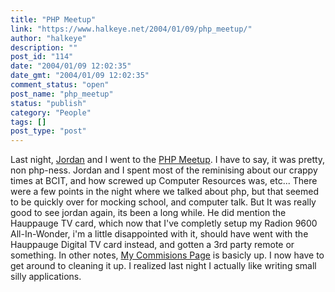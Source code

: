 ```yaml
---
title: "PHP Meetup"
link: "https://www.halkeye.net/2004/01/09/php_meetup/"
author: "halkeye"
description: ""
post_id: "114"
date: "2004/01/09 12:02:35"
date_gmt: "2004/01/09 12:02:35"
comment_status: "open"
post_name: "php_meetup"
status: "publish"
category: "People"
tags: []
post_type: "post"
---
```


Last night, [Jordan](http://j0rd.ath.cx) and I went to the [PHP Meetup](http://php.meetup.com). I have to say, it was pretty, non php-ness. Jordan and I spent most of the reminising about our crappy times at BCIT, and how screwed up Computer Resources was, etc... There were a few points in the night where we talked about php, but that seemed to be quickly over for mocking school, and computer talk. But It was really good to see jordan again, its been a long while. He did mention the Hauppauge TV card, which now that I've completly setup my Radion 9600 All-In-Wonder, i'm a little disappointed with it, should have went with the Hauppauge Digital TV card instead, and gotten a 3rd party remote or something. In other notes, [My Commisions Page](http://www.kodekoan.com/project/) is basicly up. I now have to get around to cleaning it up. I realized last night I actually like writing small silly applications.